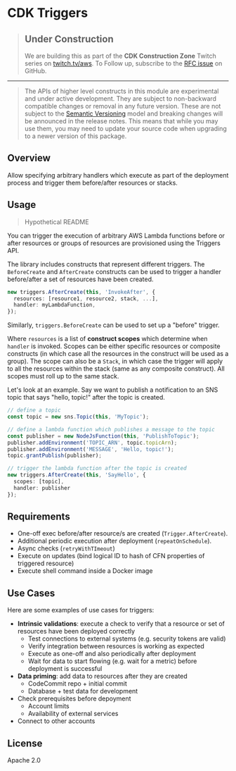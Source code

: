 # CDK Triggers

> ## Under Construction
> We are building this as part of the **CDK Construction
Zone** Twitch series on [twitch.tv/aws](https://twitch.tv/aws). To Follow up,
subscribe to the [RFC issue](https://github.com/aws/aws-cdk-rfcs/issues/71) on
GitHub.

---

> The APIs of higher level constructs in this module are experimental and under active development.
> They are subject to non-backward compatible changes or removal in any future version. These are
> not subject to the [Semantic Versioning](https://semver.org/) model and breaking changes will be
> announced in the release notes. This means that while you may use them, you may need to update
> your source code when upgrading to a newer version of this package.

## Overview

Allow specifying arbitrary handlers which execute as part of the deployment process and trigger them before/after resources or stacks.



## Usage

> Hypothetical README

You can trigger the execution of arbitrary AWS Lambda functions before or after resources or groups of resources are provisioned using the Triggers API.

The library includes constructs that represent different triggers. The `BeforeCreate` and `AfterCreate` constructs can be used to trigger a handler before/after a set of resources have been created.

```ts
new triggers.AfterCreate(this, 'InvokeAfter', {
  resources: [resource1, resource2, stack, ...],
  handler: myLambdaFunction,
});
```

Similarly, `triggers.BeforeCreate` can be used to set up a "before" trigger.

Where `resources` is a list of __construct scopes__ which determine when `handler` is invoked. Scopes can be either specific resources or composite constructs (in which case all the resources in the construct will be used as a group). The scope can also be a `Stack`, in which case the trigger will apply to all the resources within the stack (same as any composite construct). All scopes must roll up to the same stack.

Let's look at an example. Say we want to publish a notification to an SNS topic that says "hello, topic!" after the topic is created.

```ts
// define a topic
const topic = new sns.Topic(this, 'MyTopic');

// define a lambda function which publishes a message to the topic
const publisher = new NodeJsFunction(this, 'PublishToTopic');
publisher.addEnvironment('TOPIC_ARN', topic.topicArn);
publisher.addEnvironment('MESSAGE', 'Hello, topic!');
topic.grantPublish(publisher);

// trigger the lambda function after the topic is created
new triggers.AfterCreate(this, 'SayHello', {
  scopes: [topic],
  handler: publisher
});
```

## Requirements

* One-off exec before/after resource/s are created (`Trigger.AfterCreate`).
* Additional periodic execution after deployment (`repeatOnSchedule`).
* Async checks (`retryWithTImeout`)
* Execute on updates (bind logical ID to hash of CFN properties of triggered resource)
* Execute shell command inside a Docker image

## Use Cases

Here are some examples of use cases for triggers:

* **Intrinsic validations**: execute a check to verify that a resource or set of resources have been deployed correctly
  * Test connections to external systems (e.g. security tokens are valid)
  * Verify integration between resources is working as expected
  * Execute as one-off and also periodically after deployment
  * Wait for data to start flowing (e.g. wait for a metric) before deployment is successful
* **Data priming**: add data to resources after they are created
  * CodeCommit repo + initial commit
  * Database + test data for development 
* Check prerequisites before depoyment
  * Account limits
  * Availability of external services
* Connect to other accounts

## License

Apache 2.0